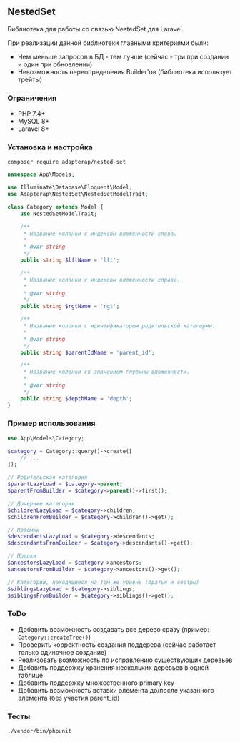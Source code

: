 ## NestedSet

Библиотека для работы со связью NestedSet для Laravel.

При реализации данной библиотеки главными критериями были:
- Чем меньше запросов в БД - тем лучше (сейчас - три при создании и один при обновлении)
- Невозможность переопределения Builder'ов (библиотека использует трейты)

### Ограничения

* PHP 7.4+
* MySQL 8+
* Laravel 8+

### Установка и настройка

```shell
composer require adapterap/nested-set
```

```php
namespace App\Models;

use Illuminate\Database\Eloquent\Model;
use Adapterap\NestedSet\NestedSetModelTrait;

class Category extends Model {
    use NestedSetModelTrait;
    
    /**
     * Название колонки с индексом вложенности слева.
     *
     * @var string
     */
    public string $lftName = 'lft';

    /**
     * Название колонки с индексом вложенности справа.
     *
     * @var string
     */
    public string $rgtName = 'rgt';

    /**
     * Название колонки с идентификатором родительской категории.
     *
     * @var string
     */
    public string $parentIdName = 'parent_id';

    /**
     * Название колонки со значением глубины вложенности.
     *
     * @var string
     */
    public string $depthName = 'depth';
}
```

### Пример использования

```php
use App\Models\Category;

$category = Category::query()->create([
    // ...
]);

// Родительская категория
$parentLazyLoad = $category->parent;
$parentFromBuilder = $category->parent()->first();

// Дочерние категории
$childrenLazyLoad = $category->children;
$childrenFromBuilder = $category->children()->get();

// Потомки
$descendantsLazyLoad = $category->descendants;
$descendantsFromBuilder = $category->descendants()->get();

// Предки
$ancestorsLazyLoad = $category->ancestors;
$ancestorsFromBuilder = $category->ancestors()->get();

// Категории, находящиеся на том же уровне (братья и сестры)
$siblingsLazyLoad = $category->siblings;
$siblingsFromBuilder = $category->siblings()->get();
```


### ToDo

- Добавить возможность создавать все дерево сразу (пример: `Category::createTree()`)
- Проверить корректность создания поддерева (сейчас работает только одиночное создание)
- Реализовать возможность по исправлению существующих деревьев
- Добавить поддержку хранения нескольких деревьев в одной таблице
- Добавить поддержку множественного primary key
- Добавить возможность вставки элемента до/после указанного элемента (без участия parent_id)

### Тесты

```shell
./vendor/bin/phpunit
```
